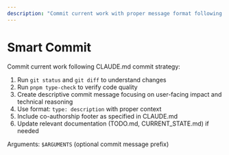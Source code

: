 ```yaml
---
description: "Commit current work with proper message format following CLAUDE.md guidelines"
---
```


# Smart Commit

Commit current work following CLAUDE.md commit strategy:

1. Run `git status` and `git diff` to understand changes
2. Run `pnpm type-check` to verify code quality
3. Create descriptive commit message focusing on user-facing impact and technical reasoning
4. Use format: `type: description` with proper context
5. Include co-authorship footer as specified in CLAUDE.md
6. Update relevant documentation (TODO.md, CURRENT_STATE.md) if needed

Arguments: `$ARGUMENTS` (optional commit message prefix)